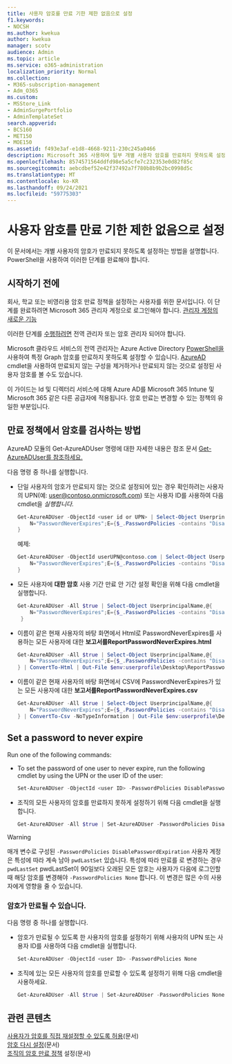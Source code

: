 ```yaml
---
title: 사용자 암호를 만료 기한 제한 없음으로 설정
f1.keywords:
- NOCSH
ms.author: kwekua
author: kwekua
manager: scotv
audience: Admin
ms.topic: article
ms.service: o365-administration
localization_priority: Normal
ms.collection:
- M365-subscription-management
- Adm_O365
ms.custom:
- MSStore_Link
- AdminSurgePortfolio
- AdminTemplateSet
search.appverid:
- BCS160
- MET150
- MOE150
ms.assetid: f493e3af-e1d8-4668-9211-230c245a0466
description: Microsoft 365 사용하여 일부 개별 사용자 암호를 만료하지 못하도록 설정하려면 Windows PowerShell.
ms.openlocfilehash: 8574571564ddfd98e5a5cfe7c232353e0d82f85c
ms.sourcegitcommit: aebcdbef52e42f37492a7f780b8b9b2bc0998d5c
ms.translationtype: MT
ms.contentlocale: ko-KR
ms.lasthandoff: 09/24/2021
ms.locfileid: "59775303"
---
```

# <a name="set-an-individual-users-password-to-never-expire"></a>사용자 암호를 만료 기한 제한 없음으로 설정

이 문서에서는 개별 사용자의 암호가 만료되지 못하도록 설정하는 방법을 설명합니다. PowerShell을 사용하여 이러한 단계를 완료해야 합니다.

## <a name="before-you-begin"></a>시작하기 전에

회사, 학교 또는 비영리용 암호 만료 정책을 설정하는 사용자를 위한 문서입니다. 이 단계를 완료하려면 Microsoft 365 관리자 계정으로 로그인해야 합니다. [관리자 계정의 새로운 기능](../../business-video/admin-center-overview.md)

이러한 단계를 [수행하려면](about-admin-roles.md) 전역 관리자 또는 암호 관리자 되어야 합니다.

Microsoft 클라우드 서비스의 전역 관리자는 Azure Active Directory [PowerShell을](/powershell/azure/active-directory/install-adv2) 사용하여 특정 Graph 암호를 만료하지 못하도록 설정할 수 있습니다. [AzureAD](/powershell/module/Azuread) cmdlet을 사용하여 만료되지 않는 구성을 제거하거나 만료되지 않는 것으로 설정된 사용자 암호를 볼 수도 있습니다.

이 가이드는 Id 및 디렉터리 서비스에 대해 Azure AD를 Microsoft 365 Intune 및 Microsoft 365 같은 다른 공급자에 적용됩니다. 암호 만료는 변경할 수 있는 정책의 유일한 부분입니다.


## <a name="how-to-check-the-expiration-policy-for-a-password"></a>만료 정책에서 암호를 검사하는 방법

AzureAD 모듈의 Get-AzureADUser 명령에 대한 자세한 내용은 참조 문서 [Get-AzureADUser를 참조하세요.](/powershell/module/Azuread/Get-AzureADUser)

다음 명령 중 하나를 실행합니다.

- 단일 사용자의 암호가 만료되지 않는 것으로 설정되어 있는 경우 확인하려는 사용자의 UPN(예: user@contoso.onmicrosoft.com) 또는 사용자 ID를 사용하여 다음 cmdlet을 *실행합니다.*

    ```powershell
    Get-AzureADUser -ObjectId <user id or UPN> | Select-Object UserprincipalName,@{
        N="PasswordNeverExpires";E={$_.PasswordPolicies -contains "DisablePasswordExpiration"}
    }
    ```

    예제:

    ```powershell
    Get-AzureADUser -ObjectId userUPN@contoso.com | Select-Object UserprincipalName,@{
        N="PasswordNeverExpires";E={$_.PasswordPolicies -contains "DisablePasswordExpiration"}
    }
    ```

- 모든 사용자에 **대한 암호** 사용 기간 만료 안 기간 설정 확인을 위해 다음 cmdlet을 실행합니다.

    ```powershell
    Get-AzureADUser -All $true | Select-Object UserprincipalName,@{
        N="PasswordNeverExpires";E={$_.PasswordPolicies -contains "DisablePasswordExpiration"}
     }
    ```

- 이름이 같은 현재 사용자의 바탕 화면에서 Html로 PasswordNeverExpires를 사용하는 모든 사용자에 대한  **보고서를ReportPasswordNeverExpires.html**

    ```powershell
    Get-AzureADUser -All $true | Select-Object UserprincipalName,@{
        N="PasswordNeverExpires";E={$_.PasswordPolicies -contains "DisablePasswordExpiration"}
    } | ConvertTo-Html | Out-File $env:userprofile\Desktop\ReportPasswordNeverExpires.html
    ```

- 이름이 같은 현재 사용자의 바탕 화면에서 CSV에 PasswordNeverExpires가 있는 모든 사용자에 대한 **보고서를ReportPasswordNeverExpires.csv**

    ```powershell
    Get-AzureADUser -All $true | Select-Object UserprincipalName,@{
        N="PasswordNeverExpires";E={$_.PasswordPolicies -contains "DisablePasswordExpiration"}
    } | ConvertTo-Csv -NoTypeInformation | Out-File $env:userprofile\Desktop\ReportPasswordNeverExpires.csv

## Set a password to never expire

Run one of the following commands:

- To set the password of one user to never expire, run the following cmdlet by using the UPN or the user ID of the user:

    ```powershell
    Set-AzureADUser -ObjectId <user ID> -PasswordPolicies DisablePasswordExpiration
    ```

- 조직의 모든 사용자의 암호를 만료하지 못하게 설정하기 위해 다음 cmdlet을 실행합니다.

    ```powershell
    Get-AzureADUser -All $true | Set-AzureADUser -PasswordPolicies DisablePasswordExpiration
    ```

> [!WARNING]
> 매개 변수로 구성된 `-PasswordPolicies DisablePasswordExpiration` 사용자 계정은 특성에 따라 계속 남아 `pwdLastSet` 있습니다. 특성에 따라 만료를 로 변경하는 경우 `pwdLastSet` pwdLastSet이 90일보다 오래된 모든 암호는 사용자가 다음에 로그인할 때 해당 암호를 변경해야 `-PasswordPolicies None` 합니다. 이 변경은 많은 수의 사용자에게 영향을 줄 수 있습니다.

### <a name="set-a-password-to-expire"></a>암호가 만료될 수 있습니다.

다음 명령 중 하나를 실행합니다.

- 암호가 만료될 수 있도록 한 사용자의 암호를 설정하기 위해 사용자의 UPN 또는 사용자 ID를 사용하여 다음 cmdlet을 실행합니다.

    ```powershell
    Set-AzureADUser -ObjectId <user ID> -PasswordPolicies None
    ```

- 조직에 있는 모든 사용자의 암호를 만료할 수 있도록 설정하기 위해 다음 cmdlet을 사용하세요.

    ```powershell
    Get-AzureADUser -All $true | Set-AzureADUser -PasswordPolicies None
    ```

## <a name="related-content"></a>관련 콘텐츠

[사용자가 암호를 직접 재설정할 수 있도록 허용](../add-users/let-users-reset-passwords.md)(문서)\
[암호 다시 설정](../add-users/reset-passwords.md)(문서)\
[조직의 암호 만료 정책](../manage/set-password-expiration-policy.md) 설정(문서)
